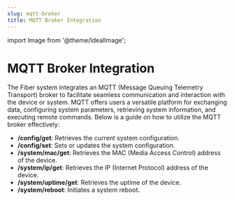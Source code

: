 ```yaml
---
slug: mqtt-broker
title: MQTT Broker Integration
---
```

import Image from '@theme/IdealImage';

# MQTT Broker Integration

The Fiber system integrates an MQTT (Message Queuing Telemetry Transport) broker to facilitate seamless communication and interaction with the device or system. MQTT offers users a versatile platform for exchanging data, configuring system parameters, retrieving system information, and executing remote commands. Below is a guide on how to utilize the MQTT broker effectively:

- **/config/get**: Retrieves the current system configuration.
- **/config/set**: Sets or updates the system configuration.
- **/system/mac/get**: Retrieves the MAC (Media Access Control) address of the device.
- **/system/ip/get**: Retrieves the IP (Internet Protocol) address of the device.
- **/system/uptime/get**: Retrieves the uptime of the device.
- **/system/reboot**: Initiates a system reboot.